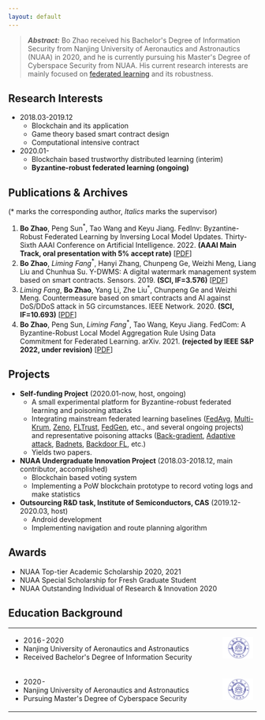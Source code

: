 ```yaml
---
layout: default
---
```


> ***Abstract:*** Bo Zhao received his Bachelor's Degree of Information Security from Nanjing University of Aeronautics and Astronautics (NUAA) in 2020, and he is currently pursuing his Master's Degree of Cyberspace Security from NUAA. His current research interests are mainly focused on [federated learning](https://en.wikipedia.org/wiki/Federated_learning) and its robustness.

## Research Interests

- 2018.03-2019.12
  - Blockchain and its application
  - Game theory based smart contract design
  - Computational intensive contract
- 2020.01-
  - Blockchain based trustworthy distributed learning (interim)
  - **Byzantine-robust federated learning (ongoing)**

## Publications & Archives

(* marks the corresponding author, *Italics* marks the supervisor)

1. **Bo Zhao**, Peng Sun<sup>*</sup>, Tao Wang and Keyu Jiang. FedInv: Byzantine-Robust Federated Learning by Inversing Local Model Updates. Thirty-Sixth AAAI Conference on Artificial Intelligence. 2022. **(AAAI Main Track, oral presentation with 5% accept rate)** [[PDF](https://aaai-2022.virtualchair.net/poster_aaai8088)]
2. **Bo Zhao**, *Liming Fang*<sup>*</sup>, Hanyi Zhang, Chunpeng Ge, Weizhi Meng, Liang Liu and Chunhua Su. Y-DWMS: A digital watermark management system based on smart contracts. Sensors. 2019. **(SCI, IF=3.576)** [[PDF](https://www.mdpi.com/1424-8220/19/14/3091)]
3. *Liming Fang*, **Bo Zhao**, Yang Li, Zhe Liu<sup>*</sup>, Chunpeng Ge and Weizhi Meng. Countermeasure based on smart contracts and AI against DoS/DDoS attack in 5G circumstances. IEEE Network. 2020. **(SCI, IF=10.693)** [[PDF](https://ieeexplore.ieee.org/abstract/document/9277902)]
4. **Bo Zhao**, Peng Sun, *Liming Fang*<sup>*</sup>, Tao Wang, Keyu Jiang. FedCom: A Byzantine-Robust Local Model Aggregation Rule Using Data Commitment for Federated Learning. arXiv. 2021. **(rejected by IEEE S&P 2022, under revision)** [[PDF](https://arxiv.org/pdf/2104.08020.pdf)]

## Projects

- **Self-funding Project** (2020.01-now, host, ongoing)
  - A small experimental platform for Byzantine-robust federated learning and poisoning attacks
  - Integrating mainstream federated learning baselines ([FedAvg](http://proceedings.mlr.press/v54/mcmahan17a/mcmahan17a.pdf), [Multi-Krum](https://proceedings.neurips.cc/paper/2017/file/f4b9ec30ad9f68f89b29639786cb62ef-Paper.pdf), [Zeno](http://proceedings.mlr.press/v97/xie19b/xie19b.pdf), [FLTrust](https://arxiv.org/pdf/2012.13995.pdf), [FedGen](http://proceedings.mlr.press/v139/zhu21b/zhu21b.pdf), etc., and several ongoing projects) and representative poisoning attacks ([Back-gradient](https://arxiv.org/pdf/1708.08689.pdf), [Adaptive attack](https://www.usenix.org/system/files/sec20summer_fang_prepub.pdf), [Badnets](https://arxiv.org/pdf/1708.06733.pdf?ref=https://githubhelp.com), [Backdoor FL](http://proceedings.mlr.press/v108/bagdasaryan20a/bagdasaryan20a.pdf), etc.)
  - Yields two papers.
- **NUAA Undergraduate Innovation Project** (2018.03-2018.12, main contributor, accomplished)
  - Blockchain based voting system
  - Implementing a PoW blockchain prototype to record voting logs and make statistics
- **Outsourcing R&D task, Institute of Semiconductors, CAS** (2019.12-2020.03, host)
  - Android development
  - Implementing navigation and route planning algorithm

## Awards

- NUAA Top-tier Academic Scholarship 2020, 2021
- NUAA Special Scholarship for Fresh Graduate Student
- NUAA Outstanding Individual of Research & Innovation 2020

## Education Background

<table border="0">
<tr>
    <td align="left" valign="center" width="85%">
        <ul>
            <li>2016-2020</li>
            <li>Nanjing University of Aeronautics and Astronautics</li>
            <li>Received Bachelor's Degree of Information Security</li>
        </ul>
    </td> 
    <td align="center" valign="center">
        <img src="./Images/NUAA.png" width=100px />
    </td>
</tr>    
<tr>
    <td align="left" valign="center" width="85%">
        <ul>
            <li>2020-</li>
            <li>Nanjing University of Aeronautics and Astronautics</li>
            <li>Pursuing Master's Degree of Cyberspace Security</li>
        </ul>
    </td> 
    <td align="center" valign="center">
        <img src="./Images/NUAA.png" width=100px />
    </td>
</tr>    
</table>